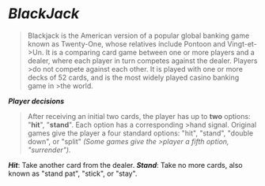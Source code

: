 # **_BlackJack_**


>Blackjack is the American version of a popular global banking game known as Twenty-One, whose relatives include Pontoon and Vingt-et-  >Un. It is a comparing card game between one or more players and a dealer, where each player in turn competes against the dealer. Players >do not compete against each other. It is played with one or more decks of 52 cards, and is the most widely played casino banking game in >the world.


**_Player decisions_**

>After receiving an initial two cards, the player has up to **two** options: "**hit**", "**stand**". Each option has a corresponding   >hand signal. Original games give the player a four standard options: "hit", "stand", "double down", or "split" _(Some games give the >player a fifth option, "surrender")._

**_Hit_**: Take another card from the dealer.
**_Stand_**: Take no more cards, also known as "stand pat", "stick", or "stay".
